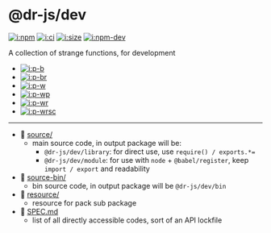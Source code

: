 # @dr-js/dev

[![i:npm]][l:npm]
[![i:ci]][l:ci]
[![i:size]][l:size]
[![i:npm-dev]][l:npm]

A collection of strange functions, for development

[i:npm]: https://img.shields.io/npm/v/@dr-js/dev.svg
[i:npm-dev]: https://img.shields.io/npm/v/@dr-js/dev/dev.svg
[l:npm]: https://npm.im/@dr-js/dev
[i:ci]: https://img.shields.io/github/workflow/status/dr-js/dr-dev/ci-test
[l:ci]: https://github.com/dr-js/dr-dev/actions?query=workflow:ci-test
[i:size]: https://packagephobia.now.sh/badge?p=@dr-js/dev
[l:size]: https://packagephobia.now.sh/result?p=@dr-js/dev

- [![i:p-b]][l:p-b]
- [![i:p-br]][l:p-br]
- [![i:p-w]][l:p-w]
- [![i:p-wp]][l:p-wp]
- [![i:p-wr]][l:p-wr]
- [![i:p-wrsc]][l:p-wrsc]

[i:p-b]: https://img.shields.io/badge/@dr--js%2Fdev-babel-yellow.svg
[l:p-b]: https://npm.im/@dr-js/dev-babel
[i:p-br]: https://img.shields.io/badge/@dr--js%2Fdev-babel--react-yellow.svg
[l:p-br]: https://npm.im/@dr-js/dev-babel-react
[i:p-w]: https://img.shields.io/badge/@dr--js%2Fdev-web-blue.svg
[l:p-w]: https://npm.im/@dr-js/dev-web
[i:p-wp]: https://img.shields.io/badge/@dr--js%2Fdev-web--puppeteer-blue.svg
[l:p-wp]: https://npm.im/@dr-js/dev-web-puppeteer
[i:p-wr]: https://img.shields.io/badge/@dr--js%2Fdev-web--react-blue.svg
[l:p-wr]: https://npm.im/@dr-js/dev-web-react
[i:p-wrsc]: https://img.shields.io/badge/@dr--js%2Fdev-web--react--styled--components-blue.svg
[l:p-wrsc]: https://npm.im/@dr-js/dev-web-react-styled-components

[//]: # (NON_PACKAGE_CONTENT)

--- --- ---

- 📁 [source/](source/)
  - main source code, in output package will be:
    - `@dr-js/dev/library`: for direct use, use `require() / exports.*=`
    - `@dr-js/dev/module`: for use with `node` + `@babel/register`, keep `import / export` and readability
- 📁 [source-bin/](source-bin/)
  - bin source code, in output package will be `@dr-js/dev/bin`
- 📁 [resource/](resource/)
  - resource for pack sub package
- 📄 [SPEC.md](SPEC.md)
  - list of all directly accessible codes, sort of an API lockfile
